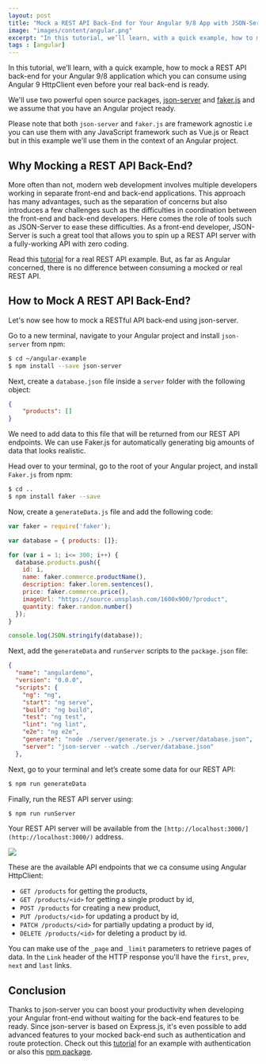 ```yaml
---
layout: post
title: "Mock a REST API Back-End for Your Angular 9/8 App with JSON-Server and Faker.js"
image: "images/content/angular.png"
excerpt: "In this tutorial, we’ll learn, with a quick example, how to mock a REST API back-end for your Angular 8 application which you can consume using Angular HttpClient even before your real back-end is ready" 
tags : [angular] 
---
```


In this tutorial, we’ll learn, with a quick example, how to mock a REST API back-end for your Angular 9/8 application which you can consume using Angular 9 HttpClient even before your real back-end is ready.



We'll use two powerful open source packages, [json-server](https://github.com/typicode/json-server) and [faker.js](https://github.com/marak/Faker.js/) and we assume that you have an Angular project ready.

Please note that both `json-server` and `faker.js` are framework agnostic i.e you can use them with any JavaScript framework such as Vue.js or React but in this example we'll use them in the context of an Angular project.
  

## Why Mocking a REST API Back-End?

More often than not, modern web development involves multiple developers working in separate front-end and back-end applications. This approach has many advantages, such as the separation of concerns but also introduces a few challenges such as the difficulties in coordination between the front-end and back-end developers. Here comes the role of tools such as JSON-Server to ease these difficulties. As a front-end developer, JSON-Server is such a great tool that allows you to spin up a REST API server with a fully-working API with zero coding.


Read this [tutorial](https://www.techiediaries.com/angular-tutorial-example-rest-api-httpclient-get-ngfor) for a real REST API example. But, as far as Angular concerned, there is no difference between consuming a mocked or real REST API.

## How to Mock A REST API Back-End?

Let's now see how to mock a RESTful API back-end using json-server.

Go to a new terminal, navigate to your Angular project and install `json-server` from npm:

```bash
$ cd ~/angular-example
$ npm install --save json-server
```

Next, create a `database.json` file inside a `server` folder with the following object:

```json
{    
	"products": []
}
```

  

We need to add data to this file that will be returned from our REST API endpoints. We can use Faker.js for automatically generating big amounts of data that looks realistic.

Head over to your terminal, go to the root of your Angular project, and install `Faker.js` from npm:

```bash
$ cd ..
$ npm install faker --save
```

Now, create a `generateData.js` file and add the following code:

```js
var faker = require('faker');

var database = { products: []};

for (var i = 1; i<= 300; i++) {
  database.products.push({
    id: i,
    name: faker.commerce.productName(),
    description: faker.lorem.sentences(),
    price: faker.commerce.price(),
    imageUrl: "https://source.unsplash.com/1600x900/?product",
    quantity: faker.random.number()
  });
}

console.log(JSON.stringify(database));
```

  

Next, add the `generateData` and `runServer` scripts to the `package.json` file:

```json
{
  "name": "angulardemo",
  "version": "0.0.0",
  "scripts": {
    "ng": "ng",
    "start": "ng serve",
    "build": "ng build",
    "test": "ng test",
    "lint": "ng lint",
    "e2e": "ng e2e",
    "generate": "node ./server/generate.js > ./server/database.json",
    "server": "json-server --watch ./server/database.json"
  },
```

  

Next, go to your terminal and let’s create some data for our REST API:

```bash
$ npm run generateData
```

Finally, run the REST API server using:

```bash
$ npm run runServer
```

Your REST API server will be available from the `[http://localhost:3000/](http://localhost:3000/)` address.

![](https://cdn-images-1.medium.com/max/800/0*0EZg8Lxtit7x_Ty6)

  

These are the available API endpoints that we ca consume using Angular HttpClient:

-   `GET /products` for getting the products,
-   `GET /products/<id>` for getting a single product by id,
-   `POST /products` for creating a new product,
-   `PUT /products/<id>` for updating a product by id,
-   `PATCH /products/<id>` for partially updating a product by id,
-   `DELETE /products/<id>` for deleting a product by id.

You can make use of the `_page` and `_limit` parameters to retrieve pages of data. In the `Link` header of the HTTP response you'll have the `first`, `prev`, `next` and `last` links.

## Conclusion

Thanks to json-server you can boost your productivity when developing your Angular front-end without waiting for the back-end features to be ready. Since json-server is based on Express.js, it's even possible to add advanced features to your mocked back-end such as authentication and route protection. Check out this [tutorial](https://www.techiediaries.com/fake-api-jwt-json-server) for an example with authentication or also this [npm package](https://www.npmjs.com/package/json-server-auth).
  

